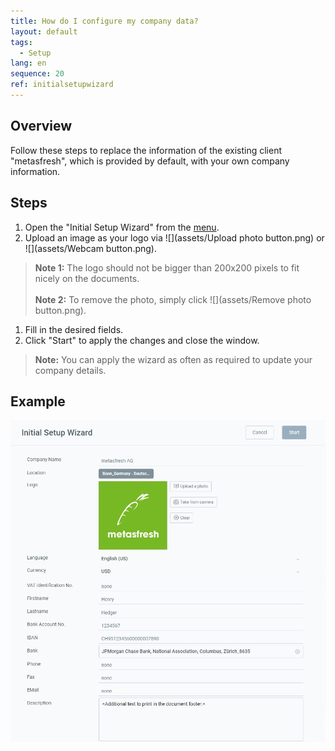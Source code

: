 ```yaml
---
title: How do I configure my company data?
layout: default
tags:
  - Setup
lang: en
sequence: 20
ref: initialsetupwizard
---
```


## Overview
Follow these steps to replace the information of the existing client "metasfresh", which is provided by default, with your own company information.

## Steps
1. Open the "Initial Setup Wizard" from the [menu](Menu).
1. Upload an image as your logo via ![](assets/Upload photo button.png) or ![](assets/Webcam button.png).
 >**Note 1:** The logo should not be bigger than 200x200 pixels to fit nicely on the documents.<br><br>
 >**Note 2:** To remove the photo, simply click ![](assets/Remove photo button.png).

1. Fill in the desired fields.
1. Click "Start" to apply the changes and close the window.
 >**Note:** You can apply the wizard as often as required to update your company details.

## Example
![](assets/InitialSetupWizard.png)
